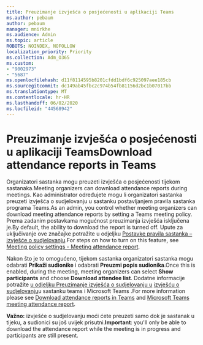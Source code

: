 ```yaml
---
title: Preuzimanje izvješća o posjećenosti u aplikaciji Teams
ms.author: pebaum
author: pebaum
manager: mnirkhe
ms.audience: Admin
ms.topic: article
ROBOTS: NOINDEX, NOFOLLOW
localization_priority: Priority
ms.collection: Adm_O365
ms.custom:
- "9002973"
- "5687"
ms.openlocfilehash: d11f8114595b8201cfdd1bdf6c925097aee185cb
ms.sourcegitcommit: dc149ab45fbc2c974b54fb81156d2bc1b07017bb
ms.translationtype: MT
ms.contentlocale: hr-HR
ms.lasthandoff: 06/02/2020
ms.locfileid: "44568942"
---
```

# <a name="download-attendance-reports-in-teams"></a><span data-ttu-id="74fa4-102">Preuzimanje izvješća o posjećenosti u aplikaciji Teams</span><span class="sxs-lookup"><span data-stu-id="74fa4-102">Download attendance reports in Teams</span></span>

<span data-ttu-id="74fa4-103">Organizatori sastanka mogu preuzeti izvješća o posjećenosti tijekom sastanaka.</span><span class="sxs-lookup"><span data-stu-id="74fa4-103">Meeting organizers can download attendance reports during meetings.</span></span> <span data-ttu-id="74fa4-104">Kao administrator određujete mogu li organizatori sastanka preuzeti izvješća o sudjelovanju u sastanku postavljanjem pravila sastanka programa Teams.</span><span class="sxs-lookup"><span data-stu-id="74fa4-104">As an admin, you control whether meeting organizers can download meeting attendance reports by setting a Teams meeting policy.</span></span> <span data-ttu-id="74fa4-105">Prema zadanim postavkama mogućnost preuzimanja izvješća isključena je.</span><span class="sxs-lookup"><span data-stu-id="74fa4-105">By default, the ability to download the report is turned off.</span></span> <span data-ttu-id="74fa4-106">Upute za uključivanje ove značajke potražite u odjeljku [Postavke pravila sastanka – izvješće o sudjelovanju](https://docs.microsoft.com/microsoftteams/meeting-policies-in-teams#meeting-policy-settings---meeting-attendance-report).</span><span class="sxs-lookup"><span data-stu-id="74fa4-106">For steps on how to turn on this feature, see  [Meeting policy settings - Meeting attendance report](https://docs.microsoft.com/microsoftteams/meeting-policies-in-teams#meeting-policy-settings---meeting-attendance-report).</span></span>

<span data-ttu-id="74fa4-107">Nakon što je to omogućeno, tijekom sastanka organizatori sastanka mogu odabrati **Prikaži sudionike** i odabrati **Preuzmi popis sudionika**.</span><span class="sxs-lookup"><span data-stu-id="74fa4-107">Once this is enabled, during the meeting, meeting organizers can select  **Show participants**  and choose  **Download attendee list**.</span></span> <span data-ttu-id="74fa4-108">Dodatne informacije potražite [u odjeljku Preuzimanje izvješća o sudjelovanju u](https://support.office.com/article/download-attendance-reports-in-teams-ae7cf170-530c-47d3-84c1-3aedac74d310) [izvješću o sudjelovanju](https://docs.microsoft.com/microsoftteams/teams-analytics-and-reports/meeting-attendance-report)u sastanku teams i Microsoft Teams .</span><span class="sxs-lookup"><span data-stu-id="74fa4-108">For more information please see [Download attendance reports in Teams](https://support.office.com/article/download-attendance-reports-in-teams-ae7cf170-530c-47d3-84c1-3aedac74d310) and [Microsoft Teams meeting attendance report](https://docs.microsoft.com/microsoftteams/teams-analytics-and-reports/meeting-attendance-report).</span></span>

<span data-ttu-id="74fa4-109">**Važno:** izvješće o sudjelovanju moći ćete preuzeti samo dok je sastanak u tijeku, a sudionici su još uvijek prisutni.</span><span class="sxs-lookup"><span data-stu-id="74fa4-109">**Important**: you'll only be able to download the attendance report while the meeting is in progress and participants are still present.</span></span>